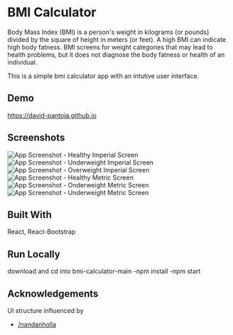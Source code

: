 
# BMI Calculator

Body Mass Index (BMI) is a person's weight in kilograms (or pounds) divided by the square of height in meters (or feet). A high BMI can indicate high body fatness. BMI screens for weight categories that may lead to health problems, but it does not diagnose the body fatness or health of an individual.

This is a simple bmi calculator app with an intutive user interface.
## Demo

https://david-pantoja.github.io

## Screenshots

![App Screenshot - Healthy Imperial Screen](./src/assets/IH_bmi.png)
![App Screenshot - Underweight Imperial Screen](./src/assets/IU_bmi.png)
![App Screenshot - Overweight Imperial Screen](./src/assets/IO_bmi.png)
![App Screenshot - Healthy Metric Screen](./src/assets/MH_bmi.png)
![App Screenshot - Onderweight Metric Screen](./src/assets/MU_bmi.png)
![App Screenshot - Underweight Metric Screen](./src/assets/MO_bmi.png)

## Built With

React, React-Bootstrap

## Run Locally
download and cd into bmi-calculator-main
-npm install
-npm start

## Acknowledgements
UI structure influenced by
- [/nandanholla](https://www.github.com/nandanholla)
